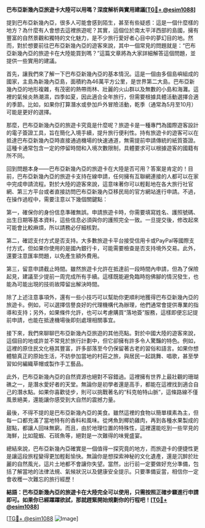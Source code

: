 **巴布亞新幾內亞旅遊卡大陸可以用嗎？深度解析與實用建議[[TG💪+ @esim1088](https://t.me/s/esim1088)]**

提到巴布亞新幾內亞，很多人可能會感到陌生，甚至有些疑惑：這是一個什麼樣的地方？為什麼有人會想去這裡旅遊呢？其實，這個位於南太平洋西部的島國，擁有豐富的自然景觀和獨特的文化魅力，是不少旅行愛好者心目中的夢幻目的地。然而，對於想要前往巴布亞新幾內亞的遊客來說，其中一個常見的問題就是：“巴布亞新幾內亞的旅遊卡在大陸能買到嗎？”這篇文章將為大家詳細解答這個問題，並提供一些實用的建議。

首先，讓我們來了解一下巴布亞新幾內亞的基本情況。這是一個由多個島嶼組成的國家，主島為新幾內亞島，面積約為46萬平方公里，是世界第二大島。巴布亞新幾內亞的地形複雜，有茂密的熱帶雨林、壯麗的火山群以及無數的小島和海灘。這裡的氣候炎熱潮濕，四季如夏，因此適合全年旅行，但需要根據具體活動選擇合適的季節。比如，如果你打算潛水或參加戶外冒險活動，乾季（通常為5月至10月）可能是更好的選擇。

那麼，巴布亞新幾內亞的旅遊卡究竟是什麼呢？旅遊卡是一種專門為國際遊客設計的電子簽證工具，旨在簡化入境手續，提升旅行便利性。持有旅遊卡的遊客可以在抵達巴布亞新幾內亞時直接通過機場的快速通道，無需提前申請傳統的紙質簽證。這種卡通常包含一定的停留時間和入境次數限制，具體要求可以根據遊客的國籍有所不同。

回到問題本身——巴布亞新幾內亞的旅遊卡在大陸是否可用？答案是肯定的！目前，巴布亞新幾內亞的旅遊卡支持在線申請，任何擁有互聯網連接的人都可以在家中完成申請流程。對於大陸的遊客來說，這意味著你可以輕鬆地在各大旅行社官網、第三方平台或者直接訪問巴布亞新幾內亞移民局的官方網站進行申請。不過，在操作過程中，需要注意以下幾個關鍵點：

第一，確保你的身份信息準確無誤。申請旅遊卡時，你需要填寫姓名、護照號碼、出生日期等基本資料，這些信息必須與你的護照完全一致。一旦提交後，修改起來可能會比較麻煩，所以請務必仔細核對。

第二，確認支付方式是否支持。大多數旅遊卡平台接受信用卡或PayPal等國際支付方式，但如果你使用的是國內銀行卡，可能需要檢查是否支持境外交易。此外，還要注意匯率問題，以免產生額外費用。

第三，留意申請截止時間。雖然旅遊卡允許在抵達前一段時間內申請，但為了保險起見，建議至少提前一周完成所有手續。這樣既能避免臨時抱佛腳的情況發生，也能為可能出現的技術故障留出解決時間。

除了上述注意事項外，還有一些小技巧可以幫助你更順利地獲得巴布亞新幾內亞的旅遊卡。例如，可以選擇信譽良好的代理機構代為辦理，他們通常會提供專業的指導和支持；另外，如果條件允許，也可以考慮購買“落地簽”服務，這樣即便忘記提前申請，也能在抵達機場後即刻處理相關事宜。

接下來，我們來聊聊巴布亞新幾內亞旅遊的其他亮點。對於中國大陸的遊客來說，這個目的地或許並不常見於旅行計劃中，但它卻擁有許多令人驚豔的特色。例如，這裡的原住民文化極其豐富，許多部落至今仍保留著古老的習俗和語言。如果你想體驗真正的原始生活，不妨參加當地的村莊之旅，與居民一起跳舞、唱歌，甚至學習如何編織草帽或製作手工藝品。

此外，巴布亞新幾內亞的自然資源也絕對不容錯過。這裡擁有世界上最壯觀的珊瑚礁之一，是潛水愛好者的天堂。無論你是初學者還是高手，都能在這裡找到適合自己的潛水點。如果你喜歡徒步，則可以挑戰著名的“科克帕特山脈”，這條路線不僅風景絕美，還能讓你感受到大自然的震撼力量。

最後，不得不提的是巴布亞新幾內亞的美食。雖然這裡的食物以簡單樸素為主，但每一口都充滿了當地特有的香料和風味。從烤魚到椰奶雞肉，再到各種水果製成的甜點，都讓人回味無窮。而且，由於地理位置的特殊性，這裡還能吃到一些罕見的海鮮，比如龍蝦、石斑魚等，絕對是一次難得的味覺盛宴。

總結來說，巴布亞新幾內亞確實是一個值得一探究竟的地方，而旅遊卡的便捷性更是讓這段旅程變得更加輕鬆愉快。無論你是想探索神秘的文化遺產，還是沉醉於壯麗的自然風光，這片土地都不會讓你失望。當然，出行前一定要做好充分準備，包括了解當地的法律法規、氣候狀況以及健康安全提示。只要準備妥當，相信你一定會收穫一次難忘的旅行經歷！

**結語：巴布亞新幾內亞的旅遊卡在大陸完全可以使用，只需按照正確步驟進行申請即可。如果你已經躍躍欲試，那就趕緊開始規劃你的行程吧！[[TG💪+ @esim1088](https://t.me/s/esim1088)]**

[[TG💪+ @esim1088](https://t.me/s/esim1088) ![Image](https://i.postimg.cc/4NQfJmqS/Snipaste-2025-05-13-00-14-12.png)]